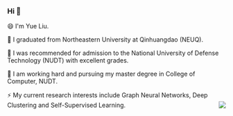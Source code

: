 ### Hi 👋

😄 I'm Yue Liu.

🔭 I graduated from Northeastern University at Qinhuangdao (NEUQ). 

🌱 I was recommended for admission to the National University of Defense Technology (NUDT) with excellent grades. 

👯 I am working hard and pursuing my master degree in College of Computer, NUDT. 

⚡ My current research interests include Graph Neural Networks, Deep Clustering and Self-Supervised Learning.
<img align="right" src="https://github-readme-stats.vercel.app/api?username=yueliu1999&show_icons=true&icon_color=CE1D2D&text_color=718096&bg_color=ffffff&hide_title=true" />

<!--
**yueliu1999/yueliu1999** is a ✨ _special_ ✨ repository because its `README.md` (this file) appears on your GitHub profile.

Here are some ideas to get you started:

- 🔭 I’m currently working on ...
- 🌱 I’m currently learning ...
- 👯 I’m looking to collaborate on ...
- 🤔 I’m looking for help with ...
- 💬 Ask me about ...
- 📫 How to reach me: ...
- 😄 Pronouns: ...
- ⚡ Fun fact: ...
-->
